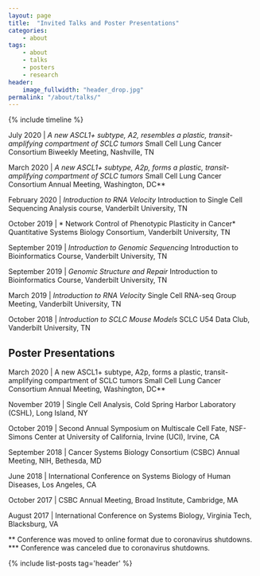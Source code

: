 ```yaml
---
layout: page
title:  "Invited Talks and Poster Presentations"
categories:
    - about
tags:
    - about
    - talks
    - posters
    - research
header:
    image_fullwidth: "header_drop.jpg"
permalink: "/about/talks/"
---
```

{% include timeline %}

July 2020 | *A new ASCL1+ subtype, A2, resembles a plastic,
transit-amplifying compartment of SCLC tumors*
 Small Cell Lung Cancer Consortium Biweekly Meeting, Nashville, TN

March 2020 | *A new ASCL1+ subtype, A2p, forms a plastic,
transit-amplifying compartment of SCLC tumors*
 Small Cell Lung Cancer Consortium Annual Meeting, Washington, DC**

February 2020 | *Introduction to RNA Velocity*
 Introduction to Single Cell Sequencing Analysis course, Vanderbilt
University, TN

October 2019 | * Network Control of Phenotypic Plasticity in Cancer*
 Quantitative Systems Biology Consortium, Vanderbilt University, TN

September 2019 | *Introduction to Genomic Sequencing*
 Introduction to Bioinformatics Course, Vanderbilt University, TN

September 2019 | *Genomic Structure and Repair*
 Introduction to Bioinformatics Course, Vanderbilt University, TN

March 2019 | *Introduction to RNA Velocity*
 Single Cell RNA-seq Group Meeting, Vanderbilt University, TN

October 2018 | *Introduction to SCLC Mouse Models*
 SCLC U54 Data Club, Vanderbilt University, TN

## Poster Presentations

March 2020 | A new ASCL1+ subtype,
A2p, forms a plastic, transit-amplifying compartment of SCLC tumors
 Small Cell Lung Cancer Consortium Annual Meeting,
 Washington, DC**

November 2019 | Single Cell Analysis, Cold Spring Harbor Laboratory
(CSHL),
 Long Island, NY

October 2019 | Second Annual Symposium on Multiscale Cell Fate,
NSF-Simons Center at University of California, Irvine (UCI),
 Irvine, CA

September 2018 | Cancer Systems Biology Consortium (CSBC) Annual
Meeting,
NIH, Bethesda, MD

June 2018 | International Conference on Systems Biology of Human
Diseases,
 Los Angeles, CA

October 2017 | CSBC Annual Meeting,
Broad Institute, Cambridge, MA

August 2017 | International Conference on Systems Biology,
 Virginia Tech, Blacksburg, VA

** Conference was moved to online format due to coronavirus shutdowns.
*** Conference was canceled due to coronavirus shutdowns.

{% include list-posts tag='header' %}
